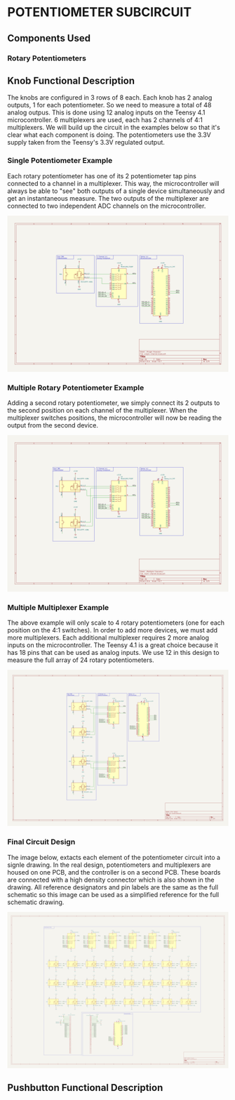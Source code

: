 # POTENTIOMETER SUBCIRCUIT

## Components Used

### Rotary Potentiometers

## Knob Functional Description
The knobs are configured in 3 rows of 8 each. Each knob has 2 analog outputs, 1 for each potentiometer. So we need to measure a total of 48 analog outpus. This is done using 12 analog inputs on the Teensy 4.1 microcontroller. 6 multiplexers are used, each has 2 channels of 4:1 multiplexers. We will build up the circuit in the examples below so that it's clear what each component is doing. The potentiometers use the 3.3V supply taken from the Teensy's 3.3V regulated output.

### Single Potentiometer Example
Each rotary potentiometer has one of its 2 potentiometer tap pins connected to a channel in a multiplexer. This way, the microcontroller will always be able to "see" both outputs of a single device simultaneously and get an instantaneous measure. The two outputs of the multiplexer are connected to two independent ADC channels on the microcontroller.

![Single Potentiometer](../img/potentiometer-subcircuit_single-channel.png)

### Multiple Rotary Potentiometer Example
Adding a second rotary potentiometer, we simply connect its 2 outputs to the second position on each channel of the multiplexer. When the multiplexer switches positions, the microcontroller will now be reading the output from the second device.

![Multiple Potentiometers](../img/potentiometer-subcircuit_multi-channel.png)

### Multiple Multiplexer Example
The above example will only scale to 4 rotary potentiometers (one for each position on the 4:1 switches). In order to add more devices, we must add more multiplexers. Each additional multiplexer requires 2 more analog inputs on the microcontroller. The Teensy 4.1 is a great choice because it has 18 pins that can be used as analog inputs. We use 12 in this design to measure the full array of 24 rotary potentiometers.

![Multiple Mux](../img/potentiometer-subcircuit_full-scale.png)

### Final Circuit Design
The image below, extacts each element of the potentiometer circuit into a signle drawing. In the real design, potentiometers and multiplexers are housed on one PCB, and the controller is on a second PCB. These boards are connected with a high density connector which is also shown in the drawing. All reference designators and pin labels are the same as the full schematic so this image can be used as a simplified reference for the full schematic drawing.

![Final Potentiometer Circuit](../img/potentiometer-subcircuit_actual-circuit.png)

## Pushbutton Functional Description
